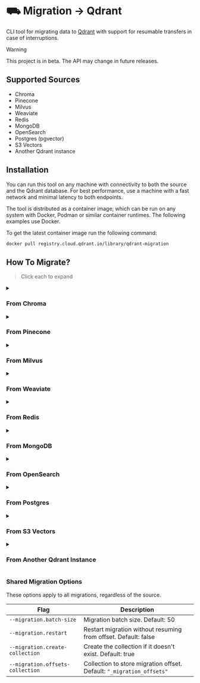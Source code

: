 # ⛟ Migration → Qdrant

CLI tool for migrating data to [Qdrant](http://qdrant.tech) with support for resumable transfers in case of interruptions.

> [!WARNING]  
> This project is in beta. The API may change in future releases.

## Supported Sources

* Chroma
* Pinecone
* Milvus
* Weaviate
* Redis
* MongoDB
* OpenSearch
* Postgres (pgvector)
* S3 Vectors
* Another Qdrant instance

## Installation

You can run this tool on any machine with connectivity to both the source and the Qdrant database. For best performance, use a machine with a fast network and minimal latency to both endpoints.

The tool is distributed as a container image, which can be run on any system with Docker, Podman or similar container runtimes. The following examples use Docker.

To get the latest container image run the following command:

```bash
docker pull registry.cloud.qdrant.io/library/qdrant-migration
```

## How To Migrate?

> Click each to expand

<details>

<summary><h3>From Chroma</h3></summary>

Migrate data from a **Chroma** database to **Qdrant**:

### 📥 Example

```bash
docker run --net=host --rm -it registry.cloud.qdrant.io/library/qdrant-migration chroma \
    --chroma.url=http://localhost:8000
    --chroma.collection 'collection-name' \
    --qdrant.url 'https://example.cloud-region.cloud-provider.cloud.qdrant.io:6334' \
    --qdrant.api-key 'optional-qdrant-api-key' \
    --qdrant.collection 'target-collection' \
    --migration.batch-size 64
```

### Chroma Options

| Flag                    | Description                                                              |
| ----------------------- | ------------------------------------------------------------------------ |
| `--chroma.collection`   | Chroma collection name.                                                  |
| `--chroma.url`          | Chroma server URL Default: `"http://localhost:8000"`                     |
| `--chroma.tenant`       | Chroma tenant. Optional.                                                 |
| `--chroma.auth-type`    | Authentication type. `"basic"` or `"token"`. Optional.                   |
| `--chroma.username`     | Username for basic authentication. Optional.                             |
| `--chroma.password`     | Password for basic authentication. Optional.                             |
| `--chroma.token`        | Token for token authentication. Optional.                                |
| `--chroma.token-header` | Token header for authentication. Optional.                               |
| `--chroma.database`     | Database name. Optional.                                                 |

### Qdrant Options

| Flag                      | Description                                                                                                      |
| ------------------------- | ---------------------------------------------------------------------------------------------------------------- |
| `--qdrant.collection`     | Target collection name.                                                                                          |
| `--qdrant.url`            | Qdrant gRPC URL. Default: `"http://localhost:6334"`                                                              |
| `--qdrant.api-key`        | Qdrant API key. Optional.                                                                                        |
| `--qdrant.dense-vector`   | Name of the dense vector in Qdrant. Default: `"dense_vector"`                                                    |
| `--qdrant.id-field`       | Field storing Chroma IDs in Qdrant. Default: `"__id__"`                                                          |
| `--qdrant.distance-metric`| Distance metric for the Qdrant collection. `"cosine"`, `"dot"`, `"manhattan"` or `"euclid"`. Default: `"euclid"` |
| `--qdrant.document-field` | Field storing Chroma documents in Qdrant. Default: `"document"`                                                  |

* See [Shared Migration Options](#shared-migration-options) for common migration parameters.

</details>

<details>

<summary><h3>From Pinecone</h3></summary>

Migrate data from a **Pinecone** database to **Qdrant**:

> IMPORTANT ⚠️:
> Only Pinecone serverless indexes support listing all vectors for migration. [Reference](https://docs.pinecone.io/reference/api/2025-01/data-plane/list)

### 📥 Example

```bash
docker run --net=host --rm -it registry.cloud.qdrant.io/library/qdrant-migration pinecone \
    --pinecone.index-host 'https://example-index.svc.region.pinecone.io' \
    --pinecone.index-name 'example-index' \
    --pinecone.api-key 'optional-pinecone-api-key' \
    --qdrant.url 'https://example.cloud-region.cloud-provider.cloud.qdrant.io:6334' \
    --qdrant.api-key 'optional-qdrant-api-key' \
    --qdrant.collection 'target-collection' \
    --migration.batch-size 64
```

#### Pinecone Options

| Flag                            | Description                                                     |
| ------------------------------- | --------------------------------------------------------------- |
| `--pinecone.index-name`              | Pinecone index name.                                       |
| `--pinecone.index-host`         | Pinecone index host URL (e.g., `https://your-pinecone-url`)     |
| `--pinecone.api-key`            | Pinecone API key for authentication.                            |
| `--pinecone.namespace`          | Namespace of the partition to migrate. Optional.                |
| `--pinecone.service-host`       | Pinecone service host URL. Optional.                            |

#### Qdrant Options

| Flag                            | Description                                                     |
| ------------------------------- | --------------------------------------------------------------- |
| `--qdrant.collection`           | Target collection name                                          |
| `--qdrant.url`                  | Qdrant gRPC URL. Default: `"http://localhost:6334"`             |
| `--qdrant.api-key`              | Qdrant API key                                                  |
| `--qdrant.dense-vector`         | Name of the dense vector in Qdrant. Default: `"dense_vector"`   |
| `--qdrant.sparse-vector`        | Name of the sparse vector in Qdrant. Default: `"sparse_vector"` |
| `--qdrant.id-field`             | Field storing Pinecone IDs in Qdrant. Default: `"__id__"`       |

* See [Shared Migration Options](#shared-migration-options) for common migration parameters.

</details>

<details>

<summary><h3>From Milvus</h3></summary>

Migrate data from a **Milvus** database to **Qdrant**:

### 📥 Example

```bash
docker run --net=host --rm -it registry.cloud.qdrant.io/library/qdrant-migration milvus \
    --milvus.url 'https://example.gcp-us-west1.cloud.zilliz.com' \
    --milvus.enable-tls-auth \
    --milvus.collection 'example-collection' \
    --milvus.api-key 'optional-milvus-api-key' \
    --qdrant.url 'https://example.cloud-region.cloud-provider.cloud.qdrant.io:6334' \
    --qdrant.api-key 'optional-qdrant-api-key' \
    --qdrant.collection 'target-collection' \
    --migration.batch-size 64
```

#### Milvus Options

| Flag                       | Description                                             |
| -------------------------- | ------------------------------------------------------- |
| `--milvus.url`             | Milvus URL (e.g. `https://your-milvus-hostname`)        |
| `--milvus.collection`      | Milvus collection name                                  |
| `--milvus.api-key`         | Milvus API key for authentication                       |
| `--milvus.enable-tls-auth` | Whether to enable TLS Auth                              |
| `--milvus.username`        | Username for Milvus                                     |
| `--milvus.password`        | Password for Milvus                                     |
| `--milvus.db-name`         | Optional database name                                  |
| `--milvus.server-version`  | Milvus server version                                   |
| `--milvus.partitions`      | List of partition names                                 |

#### Qdrant Options

| Flag                       | Description                                                                                                      |
| -------------------------- | ---------------------------------------------------------------------------------------------------------------- |
| `--qdrant.url`             | Qdrant gRPC URL. Default: `"http://localhost:6334"`                                                              |
| `--qdrant.collection`      | Target collection name                                                                                           |
| `--qdrant.api-key`         | Qdrant API key                                                                                                   |
| `--qdrant.distance-metric` | Map of vector names to distance metrics (`"cosine"`,`"dot"`,`"euclid"`,`"manhattan"`). Default: `"cosine"`       |

* See [Shared Migration Options](#shared-migration-options) for common migration parameters.

</details>

<details>

<summary><h3>From Weaviate</h3></summary>

Migrate data from a **Weaviate** database to **Qdrant**:

### 📥 Example

> Important ⚠️:
 > Weaviate [does not expose](https://forum.weaviate.io/t/get-vector-dimension-of-a-collection/1769/) vector dimensions and distance metric after a collection is created.
 > Therefore, you must [manually create](https://qdrant.tech/documentation/concepts/collections/#create-a-collection) a Qdrant collection before starting the migration.
 > Ensure that the **vector dimensions in Qdrant exactly match** those used in Weaviate.

```bash
docker run --net=host --rm -it registry.cloud.qdrant.io/library/qdrant-migration weaviate \
    --weaviate.host 'example.c0.asia-southeast1.gcp.weaviate.cloud' \
    --weaviate.scheme 'https' \
    --weaviate.auth-type 'apiKey' \
    --weaviate.api-key 'optional-api-key' \
    --weaviate.class-name 'ExampleClass' \
    --qdrant.url 'http://localhost:6334' \
    --qdrant.collection 'target-collection' \
    --migration.batch-size 64
```

#### Weaviate Options

| Flag                       | Description                                                                                      |
| -------------------------- | ------------------------------------------------------------------------------------------------ |
| `--weaviate.host`          | Host of the Weaviate instance (e.g. `localhost:8080`) **(required)**                             |
| `--weaviate.scheme`        | Scheme of the Weaviate instance (e.g. `http` or `https`) _(default: http)_                       |
| `--weaviate.class-name`    | Name of the Weaviate class to migrate **(required)**                                             |
| `--weaviate.auth-type`     | Authentication type _(default: none)_. Options: `none`, `apiKey`, `password`, `client`, `bearer` |
| `--weaviate.api-key`       | API key for authentication (when `auth-type` is `apiKey`)                                        |
| `--weaviate.username`      | Username for authentication (when `auth-type` is `password`)                                     |
| `--weaviate.password`      | Password for authentication (when `auth-type` is `password`)                                     |
| `--weaviate.scopes`        | Scopes for authentication (when `auth-type` is `password` or `client`)                           |
| `--weaviate.client-secret` | Client secret for authentication (when `auth-type` is `client`)                                  |
| `--weaviate.token`         | Bearer token for authentication (when `auth-type` is `bearer`)                                   |
| `--weaviate.refresh-token` | Refresh token for authentication (when `auth-type` is `bearer`)                                  |
| `--weaviate.expires-in`    | Access token expiration time in seconds (when `auth-type` is `bearer`)                           |
| `--weaviate.tenant`        | Objects belonging to which tenant to migrate                                                     |

#### Qdrant Options

| Flag                    | Description                                                                                                      |
| ----------------------- | ---------------------------------------------------------------------------------------------------------------- |
| `--qdrant.url`          | Qdrant gRPC URL. Default: `"http://localhost:6334"`                                                              |
| `--qdrant.collection`   | Target collection name                                                                                           |
| `--qdrant.api-key`      | Qdrant API key                                                                                                   |

* See [Shared Migration Options](#shared-migration-options) for common migration parameters.

</details>

<details>

<summary><h3>From Redis</h3></summary>

Migrate data from a **Redis** database to **Qdrant**:

> Important ⚠️:
> Redis does not expose vector configurations after an index is created.
> Therefore, you must [manually create](https://qdrant.tech/documentation/concepts/vectors/#named-vectors) a Qdrant collection before starting the migration.
> Ensure that the **vector names and dimensions in Qdrant exactly match** those used in Redis.

### 📥 Example

```bash
docker run --net=host --rm -it registry.cloud.qdrant.io/library/qdrant-migration milvus \
    --redis.index 'index_name' \
    --redis.addr 'localhost:6379' \
    --qdrant.url 'http://localhost:6334' \
    --qdrant.collection 'target-collection' \
    --migration.batch-size 100
```

#### Redis Options

| Flag                  | Description                                                             |
| --------------------- | ----------------------------------------------------------------------- |
| `--redis.index`       | Redis index name                                                        |
| `--redis.addr`        | Redis address in the format `host:port` (default: `localhost:6379`)     |
| `--redis.protocol`    | Redis protocol version (default: `2`)                                   |
| `--redis.password`    | Password to authenticate requests. Optional.                            |
| `--redis.username`    | Username to authenticate requests. Optional.                            |
| `--redis.client-name` | Will execute the `CLIENT SETNAME <NAME>` for each connection. Optional. |
| `--redis.db`          | Database to be selected after connecting to the server. Optional.       |
| `--redis.network`     | Redis network type (`tcp` or `unix`, default: `tcp`)                    |

#### Qdrant Options

| Flag                            | Description                                                     |
| ------------------------------- | --------------------------------------------------------------- |
| `--qdrant.url`                  | Qdrant gRPC URL. Default: `"http://localhost:6334"`             |
| `--qdrant.collection`           | Target collection name                                          |
| `--qdrant.api-key`              | Qdrant API key                                                  |
| `--qdrant.id-field`             | Field storing Redis IDs in Qdrant. Default: `"__id__"`         |

* See [Shared Migration Options](#shared-migration-options) for common migration parameters.

</details>

<details>
<summary><h3>From MongoDB</h3></summary>

Migrate data from a **MongoDB** database to **Qdrant**:

> Important ⚠️:
> You must [manually create](https://qdrant.tech/documentation/concepts/vectors/#named-vectors) a Qdrant collection before starting the migration.
> Ensure that the **vector names and dimensions in Qdrant exactly match** those used in MongoDB.

### 📥 Example

```bash
docker run --net=host --rm -it registry.cloud.qdrant.io/library/qdrant-migration mongodb \
    --mongodb.url 'mongodb+srv://<username>:<password>@<cluster-url>/mydb' \
    --mongodb.database 'mydb' \
    --mongodb.collection 'mycollection' \
    --qdrant.url 'http://localhost:6334' \
    --qdrant.collection 'target-collection' \
    --migration.batch-size 64
```

#### MongoDB Options

| Flag                   | Description               |
| ---------------------- | ------------------------- |
| `--mongodb.url`        | MongoDB connection string |
| `--mongodb.database`   | MongoDB database name     |
| `--mongodb.collection` | MongoDB collection name   |

#### Qdrant Options

| Flag                  | Description                                              |
| --------------------- | -------------------------------------------------------- |
| `--qdrant.url`        | Qdrant gRPC URL. Default: `"http://localhost:6334"`      |
| `--qdrant.collection` | Target collection name                                   |
| `--qdrant.api-key`    | Qdrant API key (optional)                                |
| `--qdrant.id-field`   | Field storing MongoDB IDs in Qdrant. Default: `"__id__"` |

See [Shared Migration Options](#shared-migration-options) for common migration parameters.

</details>

<details>
<summary><h3>From OpenSearch</h3></summary>

Migrate data from an **OpenSearch** index to **Qdrant**:

### 📥 Example

```bash
docker run --net=host --rm -it registry.cloud.qdrant.io/library/qdrant-migration opensearch \
    --opensearch.url 'https://localhost:9200' \
    --opensearch.insecure-skip-verify \
    --opensearch.index 'source-index' \
    --opensearch.username 'username' \
    --opensearch.password 'password' \
    --qdrant.url 'http://localhost:6334' \
    --qdrant.api-key 'optional-qdrant-api-key' \
    --qdrant.collection 'target-collection' \
    --migration.batch-size 64
```

#### OpenSearch Options

| Flag                                | Description                                            |
| ----------------------------------- | ------------------------------------------------------ |
| `--opensearch.url`                  | OpenSearch URL (e.g. `http://localhost:9200`).         |
| `--opensearch.index`                | OpenSearch index name.                                 |
| `--opensearch.username`             | Username for basic authentication (optional)           |
| `--opensearch.password`             | Password for basic authentication (optional)            |
| `--opensearch.insecure-skip-verify` | Whether to skip TLS certificate verification (optional) |

#### Qdrant Options

| Flag                  | Description                                                 |
| --------------------- | ----------------------------------------------------------- |
| `--qdrant.url`        | Qdrant gRPC URL. Default: `"http://localhost:6334"`         |
| `--qdrant.collection` | Target collection name                                      |
| `--qdrant.api-key`    | Qdrant API key (optional)                                   |
| `--qdrant.id-field`   | Field storing OpenSearch IDs in Qdrant. Default: `"__id__"` |

See [Shared Migration Options](#shared-migration-options) for common migration parameters.

</details>

<details>
<summary><h3>From Postgres</h3></summary>

Migrate data from a **Postgres** database with `pgvector` to **Qdrant**:

### 📥 Example

```bash
docker run --net=host --rm -it registry.cloud.qdrant.io/library/qdrant-migration pg \
    --pg.url 'postgres://user:password@localhost:5432/dbname' \
    --pg.table 'your_table' \
    --pg.key-column 'id' \
    --qdrant.url 'http://localhost:6334' \
    --qdrant.collection 'target-collection' \
    --migration.batch-size 64
```

#### Postgres Options

| Flag                | Description                                                                 |
|---------------------|-----------------------------------------------------------------------------|
| `--pg.url`          | Postgres connection string (e.g., `postgres://user:pass@host:port/dbname`). |
| `--pg.table`        | Name of the table containing vector data.                                   |
| `--pg.key-column`   | Column with unique values to be hashed as point IDs in Qdrant.              |
| `--pg.columns`      | Columns to migrate. Must include the key column. Defaults to all columns.   |

#### Qdrant Options

| Flag                       | Description                                                                                                         |
| -------------------------- | ------------------------------------------------------------------------------------------------------------------- |
| `--qdrant.collection`      | Target collection name                                                                                              |
| `--qdrant.url`             | Qdrant gRPC URL. Default: `http://localhost:6334`                                                                   |
| `--qdrant.api-key`         | Qdrant API key (optional)                                                                                           |
| `--qdrant.distance-metric` | Map of vector names to distance metrics (`"cosine"`, `"dot"`, `"euclid"`, `"manhattan"`). Default: `"cosine"`       |

* See [Shared Migration Options](#shared-migration-options) for common migration parameters.

</details>

<details>
<summary><h3>From S3 Vectors</h3></summary>

Migrate data from an **S3 Vectors** index to **Qdrant**:

### 📥 Example

> Important:
> Set your AWS credentials using the AWS CLI's [configure](https://docs.aws.amazon.com/cli/latest/reference/configure/#examples) command.

```bash
docker run --net=host --rm -it registry.cloud.qdrant.io/library/qdrant-migration s3 \
    --s3.bucket 'your-bucket-name' \
    --s3.index 'your-index-name' \
    --qdrant.url 'http://localhost:6334' \
    --qdrant.api-key 'optional-qdrant-api-key' \
    --qdrant.collection 'target-collection' \
    --migration.batch-size 64
```

#### S3 Vectors Options

| Flag             | Description                       |
| ----------------| --------------------------------   |
| `--s3.bucket`    | S3 Vectors bucket name (required) |
| `--s3.index`     | S3 Vectors index name (required)  |

#### Qdrant Options

| Flag                    | Description                                                   |
| ----------------------- | ------------------------------------------------------------- |
| `--qdrant.url`          | Qdrant gRPC URL. Default: `"http://localhost:6334"`           |
| `--qdrant.collection`   | Target collection name                                        |
| `--qdrant.api-key`      | Qdrant API key (optional)                                     |
| `--qdrant.id-field`     | Field storing S3 IDs in Qdrant. Default: `"__id__"`           |
| `--qdrant.dense-vector` | Name of the dense vector in Qdrant. Default: `"dense_vector"` |

* See [Shared Migration Options](#shared-migration-options) for common migration parameters.

</details>

<details>
<summary><h3>From Another Qdrant Instance</h3></summary>

Migrate data from one **Qdrant** instance to another.

### 📥 Example

```bash
docker run --net=host --rm -it registry.cloud.qdrant.io/library/qdrant-migration qdrant \
    --source.url 'http://localhost:6334' \
    --source.collection 'source-collection' \
    --target.url 'https://example.cloud-region.cloud-provider.cloud.qdrant.io:6334' \
    --target.api-key 'qdrant-key' \
    --target.collection 'target-collection' \
    --migration.batch-size 64
```

NOTE: If the target collection already exists, its vector size and dimensions must match the source. Other settings like replication, shards can differ.

#### Source Qdrant Options

| Flag                  | Description                                                |
| --------------------- | ---------------------------------------------------------- |
| `--source.collection` | Source collection name                                     |
| `--source.url`        | Source gRPC URL. Default: `"http://localhost:6334"`        |
| `--source.api-key`    | API key for source instance                                |
| `--source.max-message-size`  | Maximum gRPC message size in bytes (default: `33554432` = 32MB). Increase if you encounter `ResourceExhausted` errors with large batches.|

#### Target Qdrant Options

| Flag                              | Description                                         |
| --------------------------------- | --------------------------------------------------- |
| `--target.collection`             | Target collection name                              |
| `--target.url`                    | Target gRPC URL. Default: `"http://localhost:6334"` |
| `--target.api-key`                | API key for target instance                         |
| `--target.ensure-payload-indexes` | Ensure payload indexes exist. Default: true         |

See [Shared Migration Options](#shared-migration-options) for shared parameters.

</details>

### Shared Migration Options

These options apply to all migrations, regardless of the source.

| Flag                                 | Description                                                          |
| ------------------------------------ | -------------------------------------------------------------------- |
| `--migration.batch-size`             | Migration batch size. Default: 50                                    |
| `--migration.restart`                | Restart migration without resuming from offset. Default: false       |
| `--migration.create-collection`      | Create the collection if it doesn't exist. Default: true             |
| `--migration.offsets-collection`     | Collection to store migration offset. Default: `"_migration_offsets"`|
